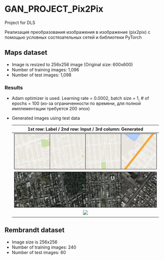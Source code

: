 # GAN_PROJECT_Pix2Pix
Project for DLS

Реализация преобразования изображения в изображение (pix2pix) с помощью условных состязательных сетей и библиотеки PyTorch

## Maps dataset
* Image is resized to 256x256 image (Original size: 600x600)
* Number of training images: 1,096
* Number of test images: 1,098
### Results
* Adam optimizer is used. Learning rate = 0.0002, batch size = 1, # of epochs = 100 (из-за ограниченности по времени, для полной имплементации требуется 200 эпох)
* Generated images using test data

    |1st row: Label / 2nd row: Input / 3rd column: Generated|
    |:---:|
    |![](image/maps/label_1.png)|
    |![](image/maps/input_0.png)|
    |![](maps_test_results/Test_result_627.png)|




## Rembrandt dataset
* Image size is 256x256
* Number of training images: 240
* Number of test images: 60
